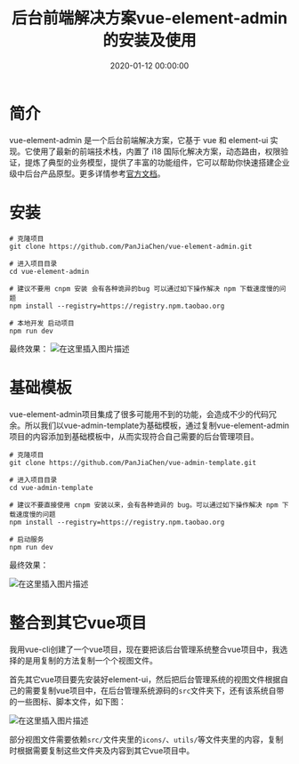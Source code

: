 ﻿---
layout: post
title: 后台前端解决方案vue-element-admin的安装及使用
date: 2020-01-12 00:00:00
categories: 
- Element-UI-前端UI框架
tags: 
- Vue
- Vue-cli
- Element-UI
description: vue-element-admin 是一个后台前端解决方案，它基于 vue 和 element-ui 实现。它使用了最新的前端技术栈，内置了 i18 国际化解决方案，动态路由，权限验证，提炼了典型的业务模型，提供了丰富的功能组件，它可以帮助你快速搭建企业级中后台产品原型
---



# 简介
vue-element-admin 是一个后台前端解决方案，它基于 vue 和 element-ui 实现。它使用了最新的前端技术栈，内置了 i18 国际化解决方案，动态路由，权限验证，提炼了典型的业务模型，提供了丰富的功能组件，它可以帮助你快速搭建企业级中后台产品原型。更多详情参考[官方文档](https://panjiachen.github.io/vue-element-admin-site/zh/)。

# 安装
```
# 克隆项目
git clone https://github.com/PanJiaChen/vue-element-admin.git

# 进入项目目录
cd vue-element-admin

# 建议不要用 cnpm 安装 会有各种诡异的bug 可以通过如下操作解决 npm 下载速度慢的问题
npm install --registry=https://registry.npm.taobao.org

# 本地开发 启动项目
npm run dev
```

最终效果：
![在这里插入图片描述](https://img-blog.csdnimg.cn/20200111155559996.png?x-oss-process=image/watermark,type_ZmFuZ3poZW5naGVpdGk,shadow_10,text_aHR0cHM6Ly9ibG9nLmNzZG4ubmV0L3FxXzM2MjcyMjgy,size_16,color_FFFFFF,t_70)

# 基础模板
vue-element-admin项目集成了很多可能用不到的功能，会造成不少的代码冗余。所以我们以vue-admin-template为基础模板，通过复制vue-element-admin项目的内容添加到基础模板中，从而实现符合自己需要的后台管理项目。

```
# 克隆项目
git clone https://github.com/PanJiaChen/vue-admin-template.git

# 进入项目目录
cd vue-admin-template

# 建议不要直接使用 cnpm 安装以来，会有各种诡异的 bug。可以通过如下操作解决 npm 下载速度慢的问题
npm install --registry=https://registry.npm.taobao.org

# 启动服务
npm run dev
```

最终效果：

![在这里插入图片描述](https://img-blog.csdnimg.cn/20200111161042347.png?x-oss-process=image/watermark,type_ZmFuZ3poZW5naGVpdGk,shadow_10,text_aHR0cHM6Ly9ibG9nLmNzZG4ubmV0L3FxXzM2MjcyMjgy,size_16,color_FFFFFF,t_70)

# 整合到其它vue项目
我用vue-cli创建了一个vue项目，现在要把该后台管理系统整合vue项目中，我选择的是用复制的方法复制一个个视图文件。

首先其它vue项目要先安装好element-ui，然后把后台管理系统的视图文件根据自己的需要复制vue项目中，在后台管理系统源码的`src`文件夹下，还有该系统自带的一些图标、脚本文件，如下图：

![在这里插入图片描述](https://img-blog.csdnimg.cn/20200112204720680.png?x-oss-process=image/watermark,type_ZmFuZ3poZW5naGVpdGk,shadow_10,text_aHR0cHM6Ly9ibG9nLmNzZG4ubmV0L3FxXzM2MjcyMjgy,size_16,color_FFFFFF,t_70)

部分视图文件需要依赖`src/`文件夹里的`icons/`、`utils/`等文件夹里的内容，复制时根据需要复制这些文件夹及内容到其它vue项目中。
